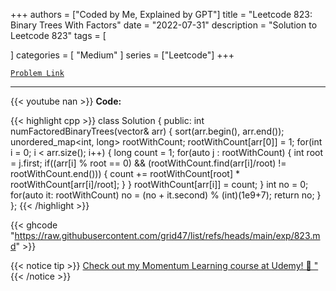 
+++
authors = ["Coded by Me, Explained by GPT"]
title = "Leetcode 823: Binary Trees With Factors"
date = "2022-07-31"
description = "Solution to Leetcode 823"
tags = [
    
]
categories = [
    "Medium"
]
series = ["Leetcode"]
+++



[`Problem Link`](https://leetcode.com/problems/binary-trees-with-factors/description/)

---
{{< youtube nan >}}
**Code:**

{{< highlight cpp >}}
class Solution {
public:
    int numFactoredBinaryTrees(vector<int>& arr) {
        sort(arr.begin(), arr.end());
        unordered_map<int, long> rootWithCount;
        rootWithCount[arr[0]] = 1;
        for(int i = 0; i < arr.size(); i++) {
            long count = 1;
            for(auto j : rootWithCount) {
                int root = j.first;
                if((arr[i] % root == 0) && (rootWithCount.find(arr[i]/root) != rootWithCount.end())) {
                    count += rootWithCount[root] * rootWithCount[arr[i]/root];
                }
            }
            rootWithCount[arr[i]] = count;
        }
        int no = 0;
        for(auto it: rootWithCount) no = (no + it.second) % (int)(1e9+7);
        return no;
    }
};
{{< /highlight >}}

{{< ghcode "https://raw.githubusercontent.com/grid47/list/refs/heads/main/exp/823.md" >}}

{{< notice tip >}}
[Check out my Momentum Learning course at Udemy! 🚀 "](https://www.udemy.com/course/blind-75-the-data-structures-and-algorithms-essentials/)
{{< /notice >}}

